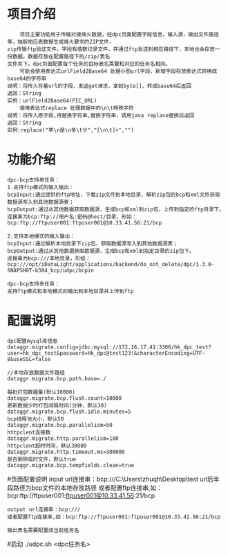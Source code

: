 # 项目介绍
        项目主要功能用于传输对接烽火数据，经dpc页面配置字段信息，输入源，输出文件路径等，抽取相应表数据生成烽火要求的ZIP文件，
    zip传输ftp验证文件，字段有值数记录文件，并通过ftp发送到相应路径下，本地也会存放一份数据。数据存放在配置路径下的/zip/表名
    文件夹下。dpc页面配置每个任务的目标表名需要和对应的任务名相同。
        可能会使用表达式urlField2Base64 处理小图url字段，新增字段存放表达式转换成base64的字符串
    说明：将传入存着url的字段，发送get请求，拿到byte[]，转成base64后返回
    返回：String
    实例：urlField2Base64(PIC_URL)
        使用表达式replace 处理数据中的\n\t特殊字符
    说明：将传入原字段,待替换字符串,替换字符串，调用java replace替换后返回
    返回：String
    实例:replace("李\n是\n多\t少","[\n\t]+","")

# 功能介绍
    dpc-bcp支持单任务：
    1.支持ftp模式的输入输出：
    bcpInput:通过提供的ftp地址，下载zip文件到本地目录，解析zip包的bcp和xml文件获取数据源写入到其他数据源表；
    bcpOutput:通过从其他数据获取数据源，生成bcp和xml到zip包，上传到指定的ftp目录下。
    连接串为bcp:ftp://用户名:密码@host/目录，形如：bcp:ftp://ftpuser001:ftpuser001@10.33.41.56:21/bcp

    2.支持本地模式的输入输出：
    bcpInput:通过解析本地目录下zip包，获取数据源写入到其他数据源表；
    bcpOutput:通过从其他数据获取数据源，生成bcp和xml到指定目录的zip包下。
    连接串为bcp:///本地目录，形如：bcp:///opt/iDataLight/applications/backend/do_not_delete/dpc/1.3.0-SNAPSHOT-b384_bcp/udpc/bcpin

    dpc-bcp支持多任务：
    支持ftp模式和本地模式的输出到本地目录并上传到ftp
    

# 配置说明
    dpc配置mysql库信息
    dataggr.migrate.config=jdbc:mysql://172.16.17.41:3306/hk_dpc_test?user=hk_dpc_test&password=Hk_dpc@test123!&characterEncoding=UTF-8&useSSL=false
    
    //本地存放数据文件路径
    dataggr.migrate.bcp.path.base=./

    每批打包数据量(默认10000)
    dataggr.migrate.bcp.flush.count=10000
    更新数据少时打包间隔时间(分钟，默认30)
    dataggr.migrate.bcp.flush.idle.minutes=5
    bcp线程池大小，默认50
    dataggr.migrate.bcp.parallelism=50
    httpclent连接数
    dataggr.migrate.http.parallelism=100
    httpclent超时时间，默认30000
    dataggr.migrate.http.timeout.ms=300000
    是否删除临时文件，默认true
    dataggr.migrate.bcp.tempfields.clean=true
    
#页面配置说明
    input url连接串：bcp:///C:\Users\zhuqh\Desktop\test
    url后半段路径为bcp文件的本地存放路径
    或者配置ftp连接串,如：bcp:ftp://ftpuser001:ftpuser001@10.33.41.56:21/bcp

    output url连接串：bcp:///
    或者配置ftp连接串,如：bcp:ftp://ftpuser001:ftpuser001@10.33.41.56:21/bcp

    输出表名需要配置成当前任务名
    
#启动
    ./udpc.sh <dpc任务名>

